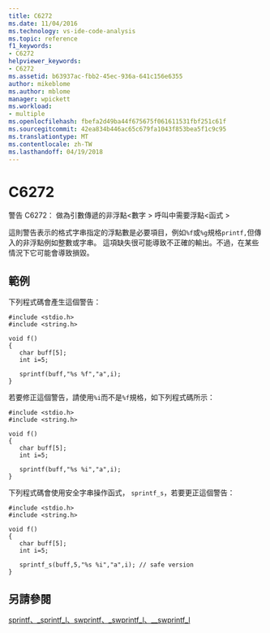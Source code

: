 ```yaml
---
title: C6272
ms.date: 11/04/2016
ms.technology: vs-ide-code-analysis
ms.topic: reference
f1_keywords:
- C6272
helpviewer_keywords:
- C6272
ms.assetid: b63937ac-fbb2-45ec-936a-641c156e6355
author: mikeblome
ms.author: mblome
manager: wpickett
ms.workload:
- multiple
ms.openlocfilehash: fbefa2d49ba44f675675f061611531fbf251c61f
ms.sourcegitcommit: 42ea834b446ac65c679fa1043f853bea5f1c9c95
ms.translationtype: MT
ms.contentlocale: zh-TW
ms.lasthandoff: 04/19/2018
---
```

# <a name="c6272"></a>C6272
警告 C6272： 做為引數傳遞的非浮點\<數字 > 呼叫中需要浮點\<函式 >

 這則警告表示的格式字串指定的浮點數是必要項目，例如`%f`或`%g`規格`printf,`但傳入的非浮點例如整數或字串。 這項缺失很可能導致不正確的輸出。不過，在某些情況下它可能會導致損毀。

## <a name="example"></a>範例
 下列程式碼會產生這個警告：

```
#include <stdio.h>
#include <string.h>

void f()
{
   char buff[5];
   int i=5;

   sprintf(buff,"%s %f","a",i);
}

```

 若要修正這個警告，請使用`%i`而不是`%f`規格，如下列程式碼所示：

```
#include <stdio.h>
#include <string.h>

void f()
{
   char buff[5];
   int i=5;

   sprintf(buff,"%s %i","a",i);
}
```

 下列程式碼會使用安全字串操作函式， `sprintf_s`，若要更正這個警告：

```
#include <stdio.h>
#include <string.h>

void f()
{
   char buff[5];
   int i=5;

   sprintf_s(buff,5,"%s %i","a",i); // safe version
}
```

## <a name="see-also"></a>另請參閱
 [sprintf、_sprintf_l、swprintf、_swprintf_l、\__swprintf_l](/cpp/c-runtime-library/reference/sprintf-sprintf-l-swprintf-swprintf-l-swprintf-l)